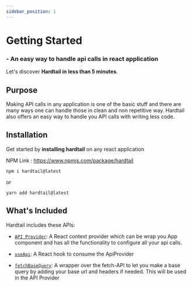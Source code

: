 ```yaml
---
sidebar_position: 1
---
```


# Getting Started

### - An easy way to handle api calls in react application

Let's discover **Hardtail in less than 5 minutes**.

## Purpose

Making API calls in any application is one of the basic stuff and there are many ways one can handle those in clean and non repetitive way. Hardtail also offers an easy way to handle you API calls with writing less code.

## Installation

Get started by **installing hardtail** on any react application

NPM Link : https://www.npmjs.com/package/hardtail

```
npm i hardtail@latest
```

or

```
yarn add hardtail@latest
```

## What's Included

Hardtail includes these APIs:

- [`API Provider`](./using-api-provider.mdx): A React context provider which can be wrap you App component and has all the functionality to configure all your api calls.

- [`useApi`](./using-useApi.mdx): A React hook to consume the ApiProvider

- [`fetchBaseQuery`](./using-fetchBaseQuery.mdx): A wrapper over the fetch-API to let you make a base query by adding your base url and headers if needed. This will be used in the API Provider
